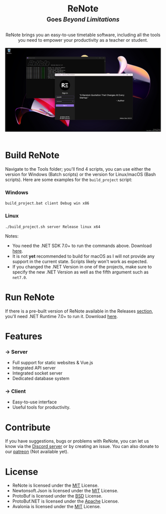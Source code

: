 <h1 align="center">
  <b>ReNote</b>
  <br>
  <sub><sup><b>Goes<i> Beyond Limitations</i></b></sup></sub>
</h1>

<p align="center">
  ReNote brings you an easy-to-use timetable software, including all the tools you need to empower your productivity as a teacher or student.
  <br><br>
  <img src="Documentation/show_new.png">
  <br><br>
</p>

# Build ReNote
Navigate to the Tools folder; you'll find 4 scripts, you can use either the version for Windows (Batch scripts) or the version for Linux/macOS (Bash scripts). Here are some examples for the `build_project` script:

### Windows
```
build_project.bat client Debug win x86
```

### Linux
```
./build_project.sh server Release linux x64
```

Notes:
  - You need the .NET SDK 7.0+ to run the commands above. Download <a href="https://aka.ms/netcore">here</a>.
  - It is not **yet** recommended to build for macOS as I will not provide any support in the current state. Scripts likely won't work as expected.
  - If you changed the .NET Version in one of the projects, make sure to specify the new .NET Version as well as the fifth argument such as `net7.0`.

# Run ReNote
If there is a pre-built version of ReNote available in the Releases <a href="https://github.com/renote-tech/ReNote/releases">section</a>, you'll need .NET Runtime 7.0+ to run it.
Download <a href="https://dotnet.microsoft.com/en-us/download/dotnet/7.0#runtime-7.0.4">here</a>.

# Features
### → Server
 - Full support for static websites & Vue.js
 - Integrated API server
 - Integrated socket server
 - Dedicated database system
 
### → Client
 - Easy-to-use interface
 - Useful tools for productivity.

# Contribute
If you have suggestions, bugs or problems with ReNote, you can let us know via the <a href="https://discord.gg/Z2wh3CHusT">Discord server</a> or by creating an issue. You can also donate to our <a href="">patreon</a> (Not available yet).

# License
- ReNote is licensed under the <a href="LICENSE">MIT</a> License.
- Newtonsoft.Json is licensed under the <a href="https://github.com/JamesNK/Newtonsoft.Json/blob/master/LICENSE.md">MIT</a> License.
- ProtoBuf is licensed under the <a href="https://github.com/protocolbuffers/protobuf/blob/main/LICENSE">BSD</a> License.
- ProtoBuf.NET is licensed under the <a href="https://github.com/protobuf-net/protobuf-net/blob/main/Licence.txt">Apache</a> License.
- Avalonia is licensed under the <a href="https://github.com/AvaloniaUI/Avalonia/blob/master/licence.md">MIT</a> License.
